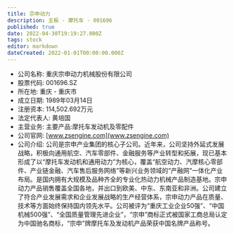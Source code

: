 ```yaml
---
title: 宗申动力
description: 主板 - 摩托车 - 001696
published: true
date: 2022-04-30T19:19:27.000Z
tags: stock
editor: markdown
dateCreated: 2022-01-01T00:00:00.000Z
---
```


- 公司名称: 重庆宗申动力机械股份有限公司
- 股票代码: 001696.SZ
- 所在地: 重庆 - 重庆市
- 成立日期: 1989年03月14日
- 注册资本: 114,502.692万元
- 法定代表人: 黄培国
- 主营业务: 主要产品:摩托车发动机及零配件
- 公司官网: [www.zsengine.com](www.zsengine.com)
- 公司介绍: 公司是宗申产业集团的核心子公司。近年来，公司坚持外延式发展战略，积极向通用航空、汽车零部件、金融服务等产业转型和拓展，现已基本形成了以“摩托车发动机和通用动力”为核心，覆盖“航空动力、汽摩核心零部件、产业链金融、汽车售后服务网络”等新兴业务领域的“产融网”一体化产业布局。是国内拥有大规模及品种齐全的专业化热动力机械产品制造基地。宗申动力产品销售覆盖全国各地，并出口到欧美、中东、东南亚和非洲。公司建立了符合产业发展需求和企业发展战略的生产经营体系，宗申动力产品在质量、技术等方面始终保持国内领先水平。公司被评为“重庆工业企业50强”、“中国机械500强”、“全国质量管理先进企业”，“宗申”商标正式被国家工商总局认定为中国驰名商标，“宗申”牌摩托车及发动机产品荣获中国名牌产品称号。


